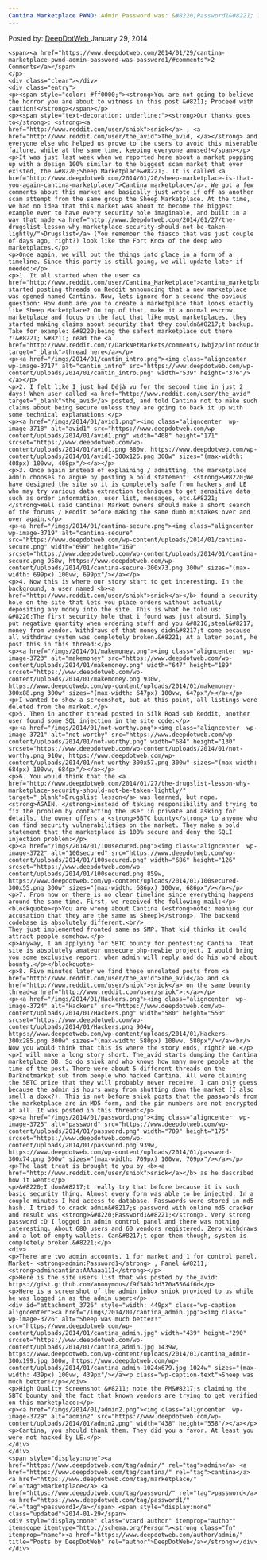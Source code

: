 ```yaml
---
Cantina Marketplace PWND: Admin Password was: &#8220;Password1&#8221; ?!
---
```

<article class="post-listing post-3716 post type-post status-publish format-standard has-post-thumbnail hentry category-deepdot-news tag-admin tag-cantina tag-marketplace tag-password tag-password1">
    <div class="post-inner">
    <p class="post-meta">
    <span>Posted by: <a href="https://www.deepdotweb.com/author/admin/" title="">DeepDotWeb </a></span>
    <span>January 29, 2014</span>
    
    <span><a href="https://www.deepdotweb.com/2014/01/29/cantina-marketplace-pwnd-admin-password-was-password1/#comments">2 Comments</a></span>
    </p>
    <div class="clear"></div>
    <div class="entry">
    <p><span style="color: #ff0000;"><strong>You are not going to believe the horror you are about to witness in this post &#8211; Proceed with caution!</strong></span></p>
    <p><span style="text-decoration: underline;"><strong>Our thanks goes to</strong>: <strong><a href="http://www.reddit.com/user/sniok">sniok</a> , <a href="http://www.reddit.com/user/the_avid">The_avid, </a></strong> and everyone else who helped us prove to the users to avoid this miserable failure, while at the same time, keeping everyone amused!</span></p>
    <p>It was just last week when we reported here about a market popping up with a design 100% similar to the biggest scam market that ever existed, the &#8220;Sheep Marketplace&#8221;. It is called <a href="http://www.deepdotweb.com/2014/01/20/sheep-marketplace-is-that-you-again-cantina-marketplace/">Cantina marketplace</a>. We got a few comments about this market and basically just wrote if off as another scam attempt from the same group the Sheep Marketplace. At the time, we had no idea that this market was about to become the biggest example ever to have every security hole imaginable, and built in a way that made <a href="http://www.deepdotweb.com/2014/01/27/the-drugslist-lesson-why-marketplace-security-should-not-be-taken-lightly/">Drugslist</a> (You remember the fiasco that was just couple of days ago, right?) look like the Fort Knox of the deep web marketplaces.</p>
    <p>Once again, we will put the things into place in a form of a timeline. Since this party is still going, we will update later if needed:</p>
    <p>1. It all started when the user <a href="http://www.reddit.com/user/Cantina_Marketplace">cantina_marketplce</a> started posting threads on Reddit announcing that a new marketplace was opened named Cantina. Now, lets ignore for a second the obvious question: How dumb are you to create a marketplace that looks exactly like Sheep Marketplace? On top of that, make it a normal escrow marketplace and focus on the fact that like most marketplaces, they started making claims about security that they couldn&#8217;t backup. Take for example: &#8220;being the safest marketplace out there ?!&#8221; &#8211; read the <a href="http://www.reddit.com/r/DarkNetMarkets/comments/1wbjzp/introducing_cantina_marketplace/" target="_blank">thread here</a></p>
    <p><a href="/imgs/2014/01/cantin_intro.png"><img class="aligncenter  wp-image-3717" alt="cantin_intro" src="https://www.deepdotweb.com/wp-content/uploads/2014/01/cantin_intro.png" width="539" height="376"/></a></p>
    <p>2. I felt like I just had Déjà vu for the second time in just 2 days! When user called <a href="http://www.reddit.com/user/the_avid" target="_blank">the_avid</a> posted, and told Cantina not to make such claims about being secure unless they are going to back it up with some technical explanations:</p>
    <p><a href="/imgs/2014/01/avid1.png"><img class="aligncenter  wp-image-3718" alt="avid1" src="https://www.deepdotweb.com/wp-content/uploads/2014/01/avid1.png" width="408" height="171" srcset="https://www.deepdotweb.com/wp-content/uploads/2014/01/avid1.png 880w, https://www.deepdotweb.com/wp-content/uploads/2014/01/avid1-300x126.png 300w" sizes="(max-width: 408px) 100vw, 408px"/></a></p>
    <p>3. Once again instead of explaining / admitting, the marketplace admin chooses to argue by posting a bold statement: <strong>&#8220;We have designed the site so it is completely safe from hackers and LE who may try various data extraction techniques to get sensitive data such as order information, user list, messages, etc.&#8221; </strong>Well said Cantina! Market owners should make a short search of the forums / Reddit before making the same dumb mistakes over and over again.</p>
    <p><a href="/imgs/2014/01/cantina-secure.png"><img class="aligncenter  wp-image-3719" alt="cantina-secure" src="https://www.deepdotweb.com/wp-content/uploads/2014/01/cantina-secure.png" width="699" height="169" srcset="https://www.deepdotweb.com/wp-content/uploads/2014/01/cantina-secure.png 958w, https://www.deepdotweb.com/wp-content/uploads/2014/01/cantina-secure-300x73.png 300w" sizes="(max-width: 699px) 100vw, 699px"/></a></p>
    <p>4. Now this is where our story start to get interesting. In the background, a user named <b><a href="http://www.reddit.com/user/sniok">sniok</a></b> found a security hole on the site that lets you place orders without actually depositing any money into the site. This is what he told us: &#8220;The first security hole that i found was just absurd. Simply put negative quantity when ordering stuff and you &#8216;steal&#8217; money from vendor. Withdraws of that money didn&#8217;t come because all withdraw system was completely broken.&#8221; At a later point, he post this in this thread:</p>
    <p><a href="/imgs/2014/01/makemoney.png"><img class="aligncenter  wp-image-3723" alt="makemoney" src="https://www.deepdotweb.com/wp-content/uploads/2014/01/makemoney.png" width="647" height="189" srcset="https://www.deepdotweb.com/wp-content/uploads/2014/01/makemoney.png 930w, https://www.deepdotweb.com/wp-content/uploads/2014/01/makemoney-300x88.png 300w" sizes="(max-width: 647px) 100vw, 647px"/></a></p>
    <p>I wanted to show a screenshot, but at this point, all listings were deleted from the market.</p>
    <p>5. Then in another thread posted in Silk Road sub Reddit, another user found some SQL injection in the site code:</p>
    <p><a href="/imgs/2014/01/not-worthy.png"><img class="aligncenter  wp-image-3721" alt="not-worthy" src="https://www.deepdotweb.com/wp-content/uploads/2014/01/not-worthy.png" width="684" height="130" srcset="https://www.deepdotweb.com/wp-content/uploads/2014/01/not-worthy.png 910w, https://www.deepdotweb.com/wp-content/uploads/2014/01/not-worthy-300x57.png 300w" sizes="(max-width: 684px) 100vw, 684px"/></a></p>
    <p>6. You would think that the <a href="http://www.deepdotweb.com/2014/01/27/the-drugslist-lesson-why-marketplace-security-should-not-be-taken-lightly/" target="_blank">Drugslist lesson</a> was learned, but nope. <strong>AGAIN, </strong>instead of taking responsibility and trying to fix the problem by contacting the user in private and asking for details, the owner offers a <strong>5BTC bounty</strong> to anyone who can find security vulnerabilities on the market. They make a bold statement that the marketplace is 100% secure and deny the SQLI injection problem:</p>
    <p><a href="/imgs/2014/01/100secured.png"><img class="aligncenter  wp-image-3722" alt="100secured" src="https://www.deepdotweb.com/wp-content/uploads/2014/01/100secured.png" width="686" height="126" srcset="https://www.deepdotweb.com/wp-content/uploads/2014/01/100secured.png 859w, https://www.deepdotweb.com/wp-content/uploads/2014/01/100secured-300x55.png 300w" sizes="(max-width: 686px) 100vw, 686px"/></a></p>
    <p>7. From now on there is no clear timeline since everything happens around the same time. First, we received the following mail:</p>
    <blockquote><p>You are wrong about Cantina (<strong>note: meaning our accusation that they are the same as Sheep)</strong>. The backend codebase is absolutely different.<br/>
    They just implemented fronted same as SMP. That kid thinks it could attract people somehow.</p>
    <p>Anyway, I am applying for 5BTC bounty for pentesting Cantina. That site is absolutely amateur unsecure php-newbie project. I would bring you some exclusive report, when admin will reply and do his word about bounty.</p></blockquote>
    <p>8. Five minutes later we find these unrelated posts from <a href="http://www.reddit.com/user/the_avid">The_avid</a> and <a href="http://www.reddit.com/user/sniok">sniok</a> on the same bounty thread<a href="http://www.reddit.com/user/sniok">:</a></p>
    <p><a href="/imgs/2014/01/Hackers.png"><img class="aligncenter  wp-image-3724" alt="Hackers" src="https://www.deepdotweb.com/wp-content/uploads/2014/01/Hackers.png" width="580" height="550" srcset="https://www.deepdotweb.com/wp-content/uploads/2014/01/Hackers.png 904w, https://www.deepdotweb.com/wp-content/uploads/2014/01/Hackers-300x285.png 300w" sizes="(max-width: 580px) 100vw, 580px"/></a><br/>
    Now you would think that this is where the story ends, right? No.</p>
    <p>I will make a long story short. The_avid starts dumping the Cantina marketplace DB. So do sniok and who knows how many more people at the time of the post. There were about 5 different threads on the Darknetmarket sub from people who hacked Cantina. All were claiming the 5BTC prize that they will probably never receive. I can only guess because the admin is hours away from shutting down the market (I also smell a doxx?). This is not before sniok posts that the passwords from the marketplace are in MD5 form, and the pin numbers are not encrypted at all. It was posted in this thread:</p>
    <p><a href="/imgs/2014/01/password.png"><img class="aligncenter  wp-image-3725" alt="password" src="https://www.deepdotweb.com/wp-content/uploads/2014/01/password.png" width="709" height="175" srcset="https://www.deepdotweb.com/wp-content/uploads/2014/01/password.png 939w, https://www.deepdotweb.com/wp-content/uploads/2014/01/password-300x74.png 300w" sizes="(max-width: 709px) 100vw, 709px"/></a></p>
    <p>The last treat is brought to you by <b><a href="http://www.reddit.com/user/sniok">sniok</a></b> as he described how it went:</p>
    <p>&#8220;I don&#8217;t really try that before because it is such basic security thing. Almost every form was able to be injected. In a couple minutes I had access to database. Passwords were stored in md5 hash. I tried to crack admin&#8217;s password with online md5 cracker and result was <strong>&#8220;Password1&#8221;</strong>. Very strong password :D I logged in admin control panel and there was nothing interesting. About 680 users and 60 vendors registered. Zero withdraws and a lot of empty wallets. Can&#8217;t open them though, system is completely broken.&#8221;</p>
    <div>
    <p>There are two admin accounts. 1 for market and 1 for control panel. Market- <strong>admin:Password1</strong> , Panel &#8211; <strong>admincantina:AAAaaa111</strong></p>
    <p>Here is the site users list that was posted by the_avid: https://gist.github.com/anonymous/f9f58b21d370a5564f6d</p>
    <p>Here is a screenshot of the admin inbox sniok provided to us while he was logged in as the admin user:</p>
    <div id="attachment_3726" style="width: 449px" class="wp-caption aligncenter"><a href="/imgs/2014/01/cantina_admin.jpg"><img class=" wp-image-3726" alt="Sheep was much better!" src="https://www.deepdotweb.com/wp-content/uploads/2014/01/cantina_admin.jpg" width="439" height="290" srcset="https://www.deepdotweb.com/wp-content/uploads/2014/01/cantina_admin.jpg 1439w, https://www.deepdotweb.com/wp-content/uploads/2014/01/cantina_admin-300x199.jpg 300w, https://www.deepdotweb.com/wp-content/uploads/2014/01/cantina_admin-1024x679.jpg 1024w" sizes="(max-width: 439px) 100vw, 439px"/></a><p class="wp-caption-text">Sheep was much better!</p></div>
    <p>High Quality Screenshot &#8211; note the PM&#8217;s claiming the 5BTC bounty and the fact that known vendors are trying to get verified on this marketplace:</p>
    <p><a href="/imgs/2014/01/admin2.png"><img class="aligncenter  wp-image-3729" alt="admin2" src="https://www.deepdotweb.com/wp-content/uploads/2014/01/admin2.png" width="438" height="558"/></a></p>
    <p>Cantina, you should thank them. They did you a favor. At least you were not hacked by LE.</p>
    </div>
    </div>
    <span style="display:none"><a href="https://www.deepdotweb.com/tag/admin/" rel="tag">admin</a> <a href="https://www.deepdotweb.com/tag/cantina/" rel="tag">cantina</a> <a href="https://www.deepdotweb.com/tag/marketplace/" rel="tag">marketplace</a> <a href="https://www.deepdotweb.com/tag/password/" rel="tag">password</a> <a href="https://www.deepdotweb.com/tag/password1/" rel="tag">password1</a></span> <span style="display:none" class="updated">2014-01-29</span>
    <div style="display:none" class="vcard author" itemprop="author" itemscope itemtype="http://schema.org/Person"><strong class="fn" itemprop="name"><a href="https://www.deepdotweb.com/author/admin/" title="Posts by DeepDotWeb" rel="author">DeepDotWeb</a></strong></div>
    </div>
</article>

